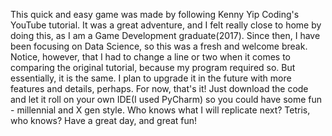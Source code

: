 This quick and easy game was made by following Kenny Yip Coding's YouTube tutorial. It was a great adventure, and I felt really close to home by doing this, as I am a Game Development graduate(2017). 
Since then, I have been focusing on Data Science, so this was a fresh and welcome break. 
Notice, however, that I had to change a line or two when it comes to comparing the original tutorial, because my program required so. But essentially, it is the same. 
I plan to upgrade it in the future with more features and details, perhaps. For now, that's it!
Just download the code and let it roll on your own IDE(I used PyCharm) so you could have some fun - millennial and X gen style. 
Who knows what I will replicate next? Tetris, who knows?
Have a great day, and great fun!
